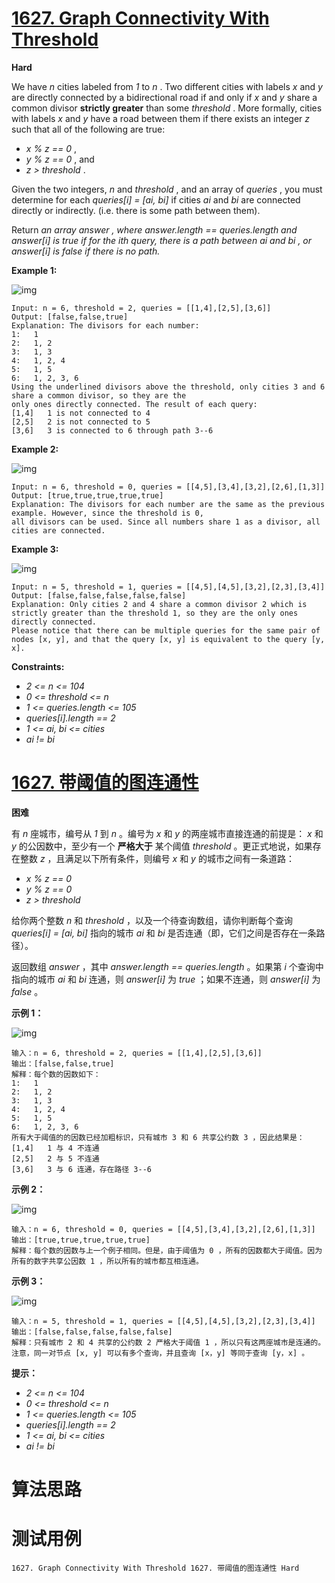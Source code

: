 # [1627. Graph Connectivity With Threshold][enTitle]

**Hard**

We have  *n*  cities labeled from  *1*  to  *n* . Two different cities with labels  *x*  and  *y*  are directly connected by a bidirectional road if and only if  *x*  and  *y*  share a common divisor **strictly greater**  than some  *threshold* . More formally, cities with labels  *x*  and  *y*  have a road between them if there exists an integer  *z*  such that all of the following are true:

-  *x % z == 0* , 
-  *y % z == 0* , and 
-  *z > threshold* .

Given the two integers,  *n*  and  *threshold* , and an array of  *queries* , you must determine for each  *queries[i] = [ai, bi]*  if cities  *ai*  and  *bi*  are connected directly or indirectly. (i.e. there is some path between them).

Return  *an array*  *answer*  *, where*  *answer.length == queries.length*  *and*  *answer[i]*  *is*  *true*  *if for the*  *ith*  *query, there is a path between*  *ai*  *and*  *bi*  *, or*  *answer[i]*  *is*  *false*  *if there is no path.* 



**Example 1:** 

![img](https://assets.leetcode.com/uploads/2020/10/09/ex1.jpg)

```
Input: n = 6, threshold = 2, queries = [[1,4],[2,5],[3,6]]
Output: [false,false,true]
Explanation: The divisors for each number:
1:   1
2:   1, 2
3:   1, 3
4:   1, 2, 4
5:   1, 5
6:   1, 2, 3, 6
Using the underlined divisors above the threshold, only cities 3 and 6 share a common divisor, so they are the
only ones directly connected. The result of each query:
[1,4]   1 is not connected to 4
[2,5]   2 is not connected to 5
[3,6]   3 is connected to 6 through path 3--6

```

**Example 2:** 

![img](https://assets.leetcode.com/uploads/2020/10/10/tmp.jpg)

```
Input: n = 6, threshold = 0, queries = [[4,5],[3,4],[3,2],[2,6],[1,3]]
Output: [true,true,true,true,true]
Explanation: The divisors for each number are the same as the previous example. However, since the threshold is 0,
all divisors can be used. Since all numbers share 1 as a divisor, all cities are connected.

```

**Example 3:** 

![img](https://assets.leetcode.com/uploads/2020/10/17/ex3.jpg)

```
Input: n = 5, threshold = 1, queries = [[4,5],[4,5],[3,2],[2,3],[3,4]]
Output: [false,false,false,false,false]
Explanation: Only cities 2 and 4 share a common divisor 2 which is strictly greater than the threshold 1, so they are the only ones directly connected.
Please notice that there can be multiple queries for the same pair of nodes [x, y], and that the query [x, y] is equivalent to the query [y, x].

```



**Constraints:** 

-  *2 <= n <= 104*  
-  *0 <= threshold <= n*  
-  *1 <= queries.length <= 105*  
-  *queries[i].length == 2*  
-  *1 <= ai, bi <= cities*  
-  *ai != bi* 


# [1627. 带阈值的图连通性][cnTitle]

**困难**

有  *n*  座城市，编号从  *1*  到  *n*  。编号为  *x*  和  *y*  的两座城市直接连通的前提是：  *x*  和  *y*  的公因数中，至少有一个 **严格大于**  某个阈值  *threshold*  。更正式地说，如果存在整数  *z*  ，且满足以下所有条件，则编号  *x*  和  *y*  的城市之间有一条道路：

-  *x % z == 0*  
-  *y % z == 0*  
-  *z > threshold* 

给你两个整数  *n*  和  *threshold*  ，以及一个待查询数组，请你判断每个查询 *queries[i] = [ai, bi]*  指向的城市  *ai*  和  *bi*  是否连通（即，它们之间是否存在一条路径）。

返回数组  *answer*  ，其中 *answer.length == queries.length*  。如果第  *i*  个查询中指向的城市  *ai*  和  *bi*  连通，则  *answer[i]*  为  *true*  ；如果不连通，则  *answer[i]*  为  *false*  。



**示例 1：** 

![img](https://assets.leetcode-cn.com/aliyun-lc-upload/uploads/2020/10/18/ex1.jpg)



```
输入：n = 6, threshold = 2, queries = [[1,4],[2,5],[3,6]]
输出：[false,false,true]
解释：每个数的因数如下：
1:   1
2:   1, 2
3:   1, 3
4:   1, 2, 4
5:   1, 5
6:   1, 2, 3, 6
所有大于阈值的的因数已经加粗标识，只有城市 3 和 6 共享公约数 3 ，因此结果是： 
[1,4]   1 与 4 不连通
[2,5]   2 与 5 不连通
[3,6]   3 与 6 连通，存在路径 3--6

```

**示例 2：** 

![img](https://assets.leetcode-cn.com/aliyun-lc-upload/uploads/2020/10/18/tmp.jpg)



```
输入：n = 6, threshold = 0, queries = [[4,5],[3,4],[3,2],[2,6],[1,3]]
输出：[true,true,true,true,true]
解释：每个数的因数与上一个例子相同。但是，由于阈值为 0 ，所有的因数都大于阈值。因为所有的数字共享公因数 1 ，所以所有的城市都互相连通。

```

**示例 3：** 

![img](https://assets.leetcode-cn.com/aliyun-lc-upload/uploads/2020/10/16/ex3.jpg)



```
输入：n = 5, threshold = 1, queries = [[4,5],[4,5],[3,2],[2,3],[3,4]]
输出：[false,false,false,false,false]
解释：只有城市 2 和 4 共享的公约数 2 严格大于阈值 1 ，所以只有这两座城市是连通的。
注意，同一对节点 [x, y] 可以有多个查询，并且查询 [x，y] 等同于查询 [y，x] 。

```



**提示：** 

-  *2 <= n <= 104*  
-  *0 <= threshold <= n*  
-  *1 <= queries.length <= 105*  
-  *queries[i].length == 2*  
-  *1 <= ai, bi <= cities*  
-  *ai != bi* 




# 算法思路

# 测试用例
```
1627. Graph Connectivity With Threshold 1627. 带阈值的图连通性 Hard
```

[enTitle]: https://leetcode.com/problems/graph-connectivity-with-threshold/
[cnTitle]: https://leetcode-cn.com/problems/graph-connectivity-with-threshold/
